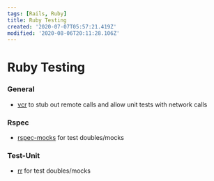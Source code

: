 ```yaml
---
tags: [Rails, Ruby]
title: Ruby Testing
created: '2020-07-07T05:57:21.419Z'
modified: '2020-08-06T20:11:28.106Z'
---
```


# Ruby Testing

### General

- [vcr](https://github.com/vcr/vcr) to stub out remote calls and allow unit tests with network calls

### Rspec

- [rspec-mocks](https://github.com/rspec/rspec-mocks) for test doubles/mocks

### Test-Unit

- [rr](https://github.com/rr/rr) for test doubles/mocks

